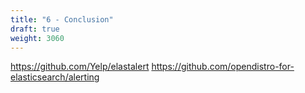 ```yaml
---
title: "6 - Conclusion"
draft: true
weight: 3060
---
```


https://github.com/Yelp/elastalert
https://github.com/opendistro-for-elasticsearch/alerting

